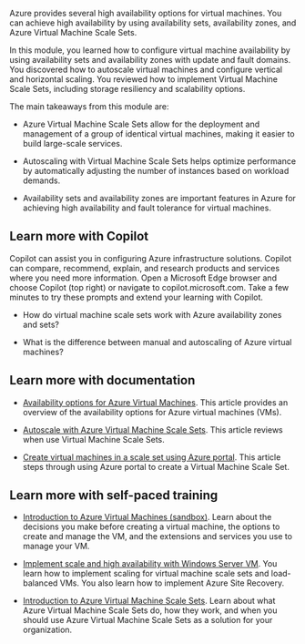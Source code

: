 Azure provides several high availability options for virtual machines. You can achieve high availability by using availability sets, availability zones, and Azure Virtual Machine Scale Sets.

In this module, you learned how to configure virtual machine availability by using availability sets and availability zones with update and fault domains. You discovered how to autoscale virtual machines and configure vertical and horizontal scaling. You reviewed how to implement Virtual Machine Scale Sets, including storage resiliency and scalability options. 

The main takeaways from this module are:

- Azure Virtual Machine Scale Sets allow for the deployment and management of a group of identical virtual machines, making it easier to build large-scale services.

- Autoscaling with Virtual Machine Scale Sets helps optimize performance by automatically adjusting the number of instances based on workload demands.

- Availability sets and availability zones are important features in Azure for achieving high availability and fault tolerance for virtual machines.

## Learn more with Copilot
Copilot can assist you in configuring Azure infrastructure solutions. Copilot can compare, recommend, explain, and research products and services where you need more information. Open a Microsoft Edge browser and choose Copilot (top right) or navigate to copilot.microsoft.com. Take a few minutes to try these prompts and extend your learning with Copilot.

- How do virtual machine scale sets work with Azure availability zones and sets?

- What is the difference between manual and autoscaling of Azure virtual machines?

## Learn more with documentation

- [Availability options for Azure Virtual Machines](/azure/virtual-machines/availability). This article provides an overview of the availability options for Azure virtual machines (VMs).

- [Autoscale with Azure Virtual Machine Scale Sets](/azure/virtual-machine-scale-sets/virtual-machine-scale-sets-autoscale-overview). This article reviews when use Virtual Machine Scale Sets.

- [Create virtual machines in a scale set using Azure portal](/azure/virtual-machine-scale-sets/flexible-virtual-machine-scale-sets-portal). This article steps through using Azure portal to create a Virtual Machine Scale Set.

## Learn more with self-paced training

- [Introduction to Azure Virtual Machines (sandbox)](/training/modules/intro-to-azure-virtual-machines/). Learn about the decisions you make before creating a virtual machine, the options to create and manage the VM, and the extensions and services you use to manage your VM. 

- [Implement scale and high availability with Windows Server VM](/training/modules/implement-scale-high-availability-windows-server-virtual-machine/). You learn how to implement scaling for virtual machine scale sets and load-balanced VMs. You also learn how to implement Azure Site Recovery.

- [Introduction to Azure Virtual Machine Scale Sets](/training/modules/intro-to-azure-virtual-machine-scale-sets/). Learn about what Azure Virtual Machine Scale Sets do, how they work, and when you should use Azure Virtual Machine Scale Sets as a solution for your organization.

